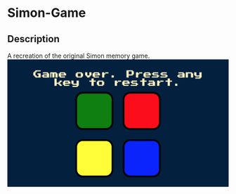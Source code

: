 # Simon-Game
## Description
A recreation of the original Simon memory game. <br />
![My Image](screenshot.png)
